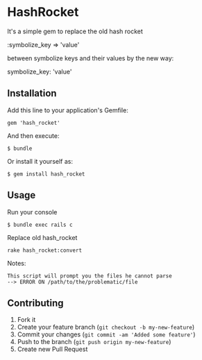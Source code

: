 # HashRocket

It's a simple gem to replace the old hash rocket 

:symbolize_key => 'value'

between symbolize keys and their values by the new way:

symbolize_key: 'value'

## Installation

Add this line to your application's Gemfile:

    gem 'hash_rocket'

And then execute:

    $ bundle

Or install it yourself as:

    $ gem install hash_rocket

## Usage

Run your console

    $ bundle exec rails c

Replace old hash_rocket
  
    rake hash_rocket:convert

Notes:

    This script will prompt you the files he cannot parse
    --> ERROR ON /path/to/the/problematic/file
## Contributing

1. Fork it
2. Create your feature branch (`git checkout -b my-new-feature`)
3. Commit your changes (`git commit -am 'Added some feature'`)
4. Push to the branch (`git push origin my-new-feature`)
5. Create new Pull Request
